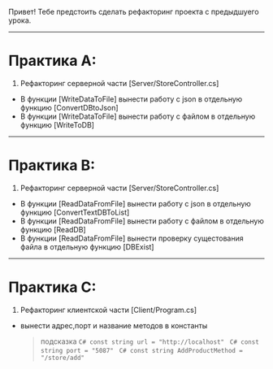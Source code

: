 Привет! Тебе предстоить сделать рефакторинг проекта с предыдшуего урока.

---
# Практика А:

1. Рефакторинг серверной части [Server/StoreController.cs]
-  В функции [WriteDataToFile] вынести работу с json в отдельную функцию    [ConvertDBtoJson]
-  В функции [WriteDataToFile] вынести работу с файлом в отдельную функцию  [WriteToDB]


---
# Практика В:

1. Рефакторинг серверной части [Server/StoreController.cs]

-  В функции [ReadDataFromFile] вынести работу с json в отдельную функцию                [ConvertTextDBToList]
-  В функции [ReadDataFromFile] вынести работу с файлом в отдельную функцию              [ReadDB]
-  В функции [ReadDataFromFile] вынести проверку сущестования файла в отдельную функцию  [DBExist]

---
# Практика C:

1.   Рефакторинг клиентской части [Client/Program.cs]
- вынести адрес,порт и название методов в константы
  > подсказка
  ```C# const string url = "http://localhost" ```
  ```C# const string port = "5087" ```
  ```C# const string AddProductMethod = "/store/add" ```